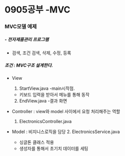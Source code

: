 # 0905공부 -MVC

### MVC모델 예제

##### - 전자제품관리 프로그램

- 검색, 조건 검색, 삭제, 수정, 등록

##### 조건 : MVC구조 설계한다.

- View
  1.  StartView.java -main시작점.
     - 키보드 입력을 받아서 메뉴를 통해 동작
  2.  EndView.java -결과 화면
- Controller : view와 model 사이에서 요청 처리해주는 역할
  1. ElectronicsController.java

- Model : 비지니스로직을 담당
  2.  ElectronicsService.java
     - 싱글톤 클래스 적용
     - 생성자를 통해서 초기치 데이터를 세팅

